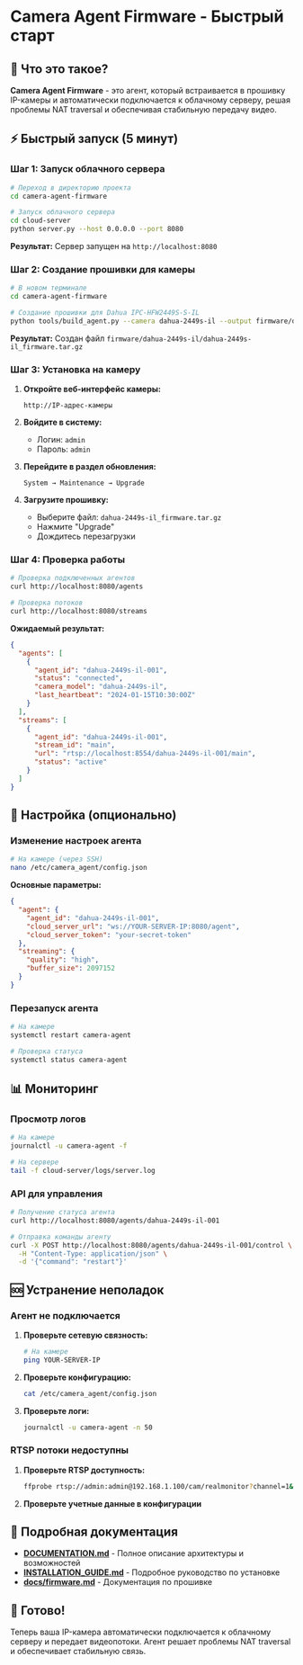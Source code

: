 # Camera Agent Firmware - Быстрый старт

## 🎯 Что это такое?

**Camera Agent Firmware** - это агент, который встраивается в прошивку IP-камеры и автоматически подключается к облачному серверу, решая проблемы NAT traversal и обеспечивая стабильную передачу видео.

## ⚡ Быстрый запуск (5 минут)

### Шаг 1: Запуск облачного сервера

```bash
# Переход в директорию проекта
cd camera-agent-firmware

# Запуск облачного сервера
cd cloud-server
python server.py --host 0.0.0.0 --port 8080
```

**Результат:** Сервер запущен на `http://localhost:8080`

### Шаг 2: Создание прошивки для камеры

```bash
# В новом терминале
cd camera-agent-firmware

# Создание прошивки для Dahua IPC-HFW2449S-S-IL
python tools/build_agent.py --camera dahua-2449s-il --output firmware/dahua-2449s-il
```

**Результат:** Создан файл `firmware/dahua-2449s-il/dahua-2449s-il_firmware.tar.gz`

### Шаг 3: Установка на камеру

1. **Откройте веб-интерфейс камеры:**
   ```
   http://IP-адрес-камеры
   ```

2. **Войдите в систему:**
   - Логин: `admin`
   - Пароль: `admin`

3. **Перейдите в раздел обновления:**
   ```
   System → Maintenance → Upgrade
   ```

4. **Загрузите прошивку:**
   - Выберите файл: `dahua-2449s-il_firmware.tar.gz`
   - Нажмите "Upgrade"
   - Дождитесь перезагрузки

### Шаг 4: Проверка работы

```bash
# Проверка подключенных агентов
curl http://localhost:8080/agents

# Проверка потоков
curl http://localhost:8080/streams
```

**Ожидаемый результат:**
```json
{
  "agents": [
    {
      "agent_id": "dahua-2449s-il-001",
      "status": "connected",
      "camera_model": "dahua-2449s-il",
      "last_heartbeat": "2024-01-15T10:30:00Z"
    }
  ],
  "streams": [
    {
      "agent_id": "dahua-2449s-il-001",
      "stream_id": "main",
      "url": "rtsp://localhost:8554/dahua-2449s-il-001/main",
      "status": "active"
    }
  ]
}
```

## 🔧 Настройка (опционально)

### Изменение настроек агента

```bash
# На камере (через SSH)
nano /etc/camera_agent/config.json
```

**Основные параметры:**
```json
{
  "agent": {
    "agent_id": "dahua-2449s-il-001",
    "cloud_server_url": "ws://YOUR-SERVER-IP:8080/agent",
    "cloud_server_token": "your-secret-token"
  },
  "streaming": {
    "quality": "high",
    "buffer_size": 2097152
  }
}
```

### Перезапуск агента

```bash
# На камере
systemctl restart camera-agent

# Проверка статуса
systemctl status camera-agent
```

## 📊 Мониторинг

### Просмотр логов

```bash
# На камере
journalctl -u camera-agent -f

# На сервере
tail -f cloud-server/logs/server.log
```

### API для управления

```bash
# Получение статуса агента
curl http://localhost:8080/agents/dahua-2449s-il-001

# Отправка команды агенту
curl -X POST http://localhost:8080/agents/dahua-2449s-il-001/control \
  -H "Content-Type: application/json" \
  -d '{"command": "restart"}'
```

## 🆘 Устранение неполадок

### Агент не подключается

1. **Проверьте сетевую связность:**
   ```bash
   # На камере
   ping YOUR-SERVER-IP
   ```

2. **Проверьте конфигурацию:**
   ```bash
   cat /etc/camera_agent/config.json
   ```

3. **Проверьте логи:**
   ```bash
   journalctl -u camera-agent -n 50
   ```

### RTSP потоки недоступны

1. **Проверьте RTSP доступность:**
   ```bash
   ffprobe rtsp://admin:admin@192.168.1.100/cam/realmonitor?channel=1&subtype=0
   ```

2. **Проверьте учетные данные в конфигурации**

## 📖 Подробная документация

- **[DOCUMENTATION.md](DOCUMENTATION.md)** - Полное описание архитектуры и возможностей
- **[INSTALLATION_GUIDE.md](INSTALLATION_GUIDE.md)** - Подробное руководство по установке
- **[docs/firmware.md](docs/firmware.md)** - Документация по прошивке

## 🎉 Готово!

Теперь ваша IP-камера автоматически подключается к облачному серверу и передает видеопотоки. Агент решает проблемы NAT traversal и обеспечивает стабильную связь.




